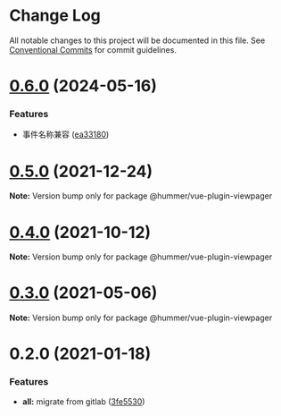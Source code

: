 # Change Log

All notable changes to this project will be documented in this file.
See [Conventional Commits](https://conventionalcommits.org) for commit guidelines.

# [0.6.0](https://github.com/OrangeLab/tenon-plugins/compare/v0.5.0...v0.6.0) (2024-05-16)


### Features

* 事件名称兼容 ([ea33180](https://github.com/OrangeLab/tenon-plugins/commit/ea3318090aa2022f58543f703d4729ee3847607e))





# [0.5.0](https://github.com.cnpmjs.org/OrangeLab/tenon-plugins/compare/v0.4.0...v0.5.0) (2021-12-24)

**Note:** Version bump only for package @hummer/vue-plugin-viewpager





# [0.4.0](https://github.com.cnpmjs.org/OrangeLab/tenon-plugins/compare/v0.3.4...v0.4.0) (2021-10-12)

**Note:** Version bump only for package @hummer/vue-plugin-viewpager





# [0.3.0](https://github.com/hummer-home/tenon-plugins/compare/v0.2.2...v0.3.0) (2021-05-06)

**Note:** Version bump only for package @hummer/vue-plugin-viewpager





# 0.2.0 (2021-01-18)


### Features

* **all:** migrate from gitlab ([3fe5530](https://github.com/hummer-home/tenon-plugins/commit/3fe553001269c067d95034ffbe7de2be8ea178f3))
